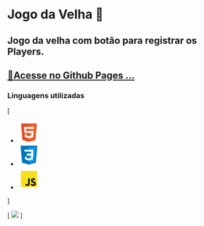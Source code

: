 # Jogo da Velha 🎲

## Jogo da velha com botão para registrar os Players.
## <a href="https://luvalentinaa.github.io/jogo_da_velha/">🚀Acesse no Github Pages ...</a>

### Linguagens utilizadas 

[
- <img src="html.png">
- <img src="css.png">
- <img src="js.png"> 
]

[
<img src="gif-game.gif">
]

